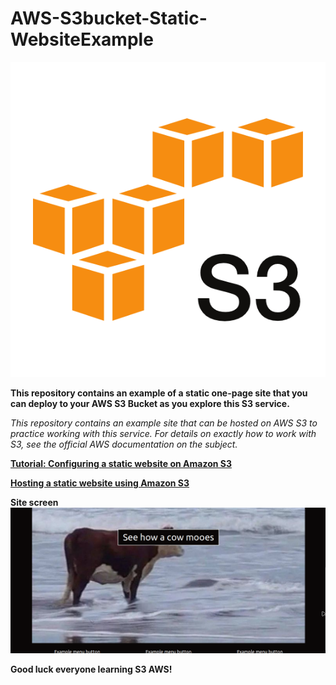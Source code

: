 # AWS-S3bucket-Static-WebsiteExample

![S3 bucket](s3screen.png)

**This repository contains an example of a static one-page site that you can deploy to your AWS S3 Bucket as you explore this S3 service.**



*This repository contains an example site that can be hosted on AWS S3 to practice working with this service. For details on exactly how to work with S3, see the official AWS documentation on the subject.*

**[Tutorial: Configuring a static website on Amazon S3](https://docs.aws.amazon.com/AmazonS3/latest/userguide/HostingWebsiteOnS3Setup.html)**

**[Hosting a static website using Amazon S3](https://docs.aws.amazon.com/AmazonS3/latest/userguide/WebsiteHosting.html)**


**Site screen**
![examplesitescreen](examplesitescreen.png)


**Good luck everyone learning S3 AWS!**



